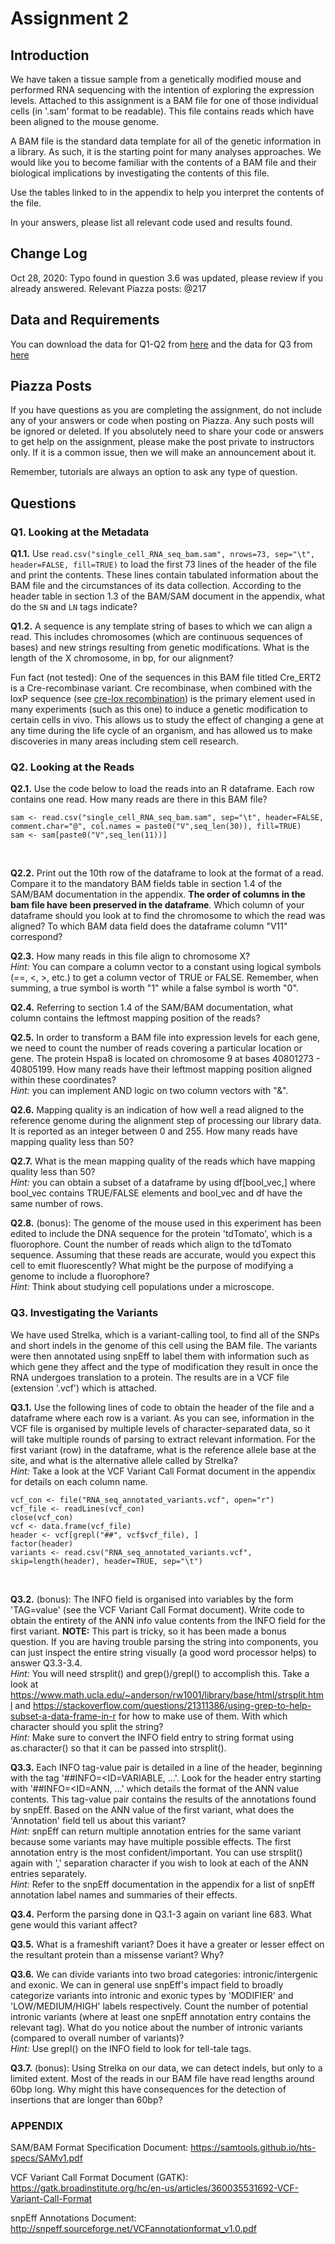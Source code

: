 # Assignment 2

## Introduction
We have taken a tissue sample from a genetically modified mouse and performed RNA sequencing with the intention of exploring the expression levels. Attached to this assignment is a BAM file for one of those individual cells (in '.sam' format to be readable). This file contains reads which have been aligned to the mouse genome.

A BAM file is the standard data template for all of the genetic information in a library. As such, it is the starting point for many analyses approaches. We would like you to become familiar with the contents of a BAM file and their biological implications by investigating the contents of this file.

Use the tables linked to in the appendix to help you interpret the contents of the file.

In your answers, please list all relevant code used and results found.

## Change Log
Oct 28, 2020: Typo found in question 3.6 was updated, please review if you already answered. Relevant Piazza posts: @217

## Data and Requirements
You can download the data for Q1-Q2 from [here](https://github.com/bmeg310ubc/bmeg310/blob/master/assignment%202/single_cell_RNA_seq_bam.sam)
and the data for Q3 from [here](https://github.com/bmeg310ubc/bmeg310/blob/master/assignment%202/RNA_seq_annotated_variants.vcf)

## Piazza Posts
If you have questions as you are completing the assignment, do not include any of your answers or code when posting on Piazza. Any such posts will be ignored or deleted. If you absolutely need to share your code or answers to get help on the assignment, please make the post private to instructors only. If it is a common issue, then we will make an announcement about it.

Remember, tutorials are always an option to ask any type of question.

## Questions
### Q1. Looking at the Metadata
**Q1.1.** Use `read.csv("single_cell_RNA_seq_bam.sam", nrows=73, sep="\t", header=FALSE, fill=TRUE)` to load the first 73 lines of the header of the file and print the contents. These lines contain tabulated information about the BAM file and the circumstances of its data collection. According to the header table in section 1.3 of the BAM/SAM document in the appendix, what do the `SN` and `LN` tags indicate?
<br />

**Q1.2.** A sequence is any template string of bases to which we can align a read. This includes chromosomes (which are continuous sequences of bases) and new strings resulting from genetic modifications. What is the length of the X chromosome, in bp, for our alignment?
<br />

Fun fact (not tested): One of the sequences in this BAM file titled Cre_ERT2 is a Cre-recombinase variant. Cre recombinase, when combined with the loxP sequence (see [cre-lox recombination](https://en.wikipedia.org/wiki/Cre-Lox_recombination)) is the primary element used in many experiments (such as this one) to induce a genetic modification to certain cells in vivo. This allows us to study the effect of changing a gene at any time during the life cycle of an organism, and has allowed us to make discoveries in many areas including stem cell research.

### Q2. Looking at the Reads
**Q2.1.** Use the code below to load the reads into an R dataframe. Each row contains one read. How many reads are there in this BAM file?
```
sam <- read.csv("single_cell_RNA_seq_bam.sam", sep="\t", header=FALSE, comment.char="@", col.names = paste0("V",seq_len(30)), fill=TRUE)
sam <- sam[paste0("V",seq_len(11))]
```
<br />

**Q2.2.** Print out the 10th row of the dataframe to look at the format of a read. Compare it to the mandatory BAM fields table in section 1.4 of the SAM/BAM documentation in the appendix. **The order of columns in the bam file have been preserved in the dataframe**. Which column of your dataframe should you look at to find the chromosome to which the read was aligned? To which BAM data field does the dataframe column "V11" correspond?
<br />

**Q2.3.** How many reads in this file align to chromosome X?
<br />
*Hint:* You can compare a column vector to a constant using logical symbols (==, <, >, etc.) to get a column vector of TRUE or FALSE. Remember, when summing, a true symbol is worth "1" while a false symbol is worth "0".
<br />

**Q2.4.** Referring to section 1.4 of the SAM/BAM documentation, what column contains the leftmost mapping position of the reads?
<br />

**Q2.5.** In order to transform a BAM file into expression levels for each gene, we need to count the number of reads covering a particular location or gene. The protein Hspa8 is located on chromosome 9 at bases 40801273 - 40805199. How many reads have their leftmost mapping position aligned within these coordinates?
<br />
*Hint:* you can implement AND logic on two column vectors with "&".
<br />

**Q2.6.** Mapping quality is an indication of how well a read aligned to the reference genome during the alignment step of processing our library data. It is reported as an integer between 0 and 255. How many reads have mapping quality less than 50?
<br />

**Q2.7.** What is the mean mapping quality of the reads which have mapping quality less than 50?
<br />
*Hint:* you can obtain a subset of a dataframe by using df[bool_vec,] where bool_vec contains TRUE/FALSE elements and bool_vec and df have the same number of rows.
<br />

**Q2.8.** (bonus): The genome of the mouse used in this experiment has been edited to include the DNA sequence for the protein 'tdTomato', which is a fluorophore. Count the number of reads which align to the tdTomato sequence. Assuming that these reads are accurate, would you expect this cell to emit fluorescently? What might be the purpose of modifying a genome to include a fluorophore?
<br />
*Hint:* Think about studying cell populations under a microscope.
<br />

### Q3. Investigating the Variants
We have used Strelka, which is a variant-calling tool, to find all of the SNPs and short indels in the genome of this cell using the BAM file. The variants were then annotated using snpEff to label them with information such as which gene they affect and the type of modification they result in once the RNA undergoes translation to a protein. The results are in a VCF file (extension '.vcf') which is attached. 
<br />

**Q3.1.** Use the following lines of code to obtain the header of the file and a dataframe where each row is a variant. As you can see, information in the VCF file is organised by multiple levels of character-separated data, so it will take multiple rounds of parsing to extract relevant information. For the first variant (row) in the dataframe, what is the reference allele base at the site, and what is the alternative allele called by Strelka?
<br />
*Hint:* Take a look at the VCF Variant Call Format document in the appendix for details on each column name.
```
vcf_con <- file("RNA_seq_annotated_variants.vcf", open="r")
vcf_file <- readLines(vcf_con)
close(vcf_con)
vcf <- data.frame(vcf_file)
header <- vcf[grepl("##", vcf$vcf_file), ]
factor(header)
variants <- read.csv("RNA_seq_annotated_variants.vcf", skip=length(header), header=TRUE, sep="\t")
```
<br />

**Q3.2.** (bonus): The INFO field is organised into variables by the form 'TAG=value' (see the VCF Variant Call Format document). Write code to obtain the entirety of the ANN info value contents from the INFO field for the first variant. 
**NOTE:** This part is tricky, so it has been made a bonus question. If you are having trouble parsing the string into components, you can just inspect the entire string visually (a good word processor helps) to answer Q3.3-3.4.
<br />
*Hint:* You will need strsplit() and grep()/grepl() to accomplish this. Take a look at https://www.math.ucla.edu/~anderson/rw1001/library/base/html/strsplit.html and https://stackoverflow.com/questions/21311386/using-grep-to-help-subset-a-data-frame-in-r for how to make use of them. With which character should you split the string?
<br />
*Hint:* Make sure to convert the INFO field entry to string format using as.character() so that it can be passed into strsplit().
<br />

**Q3.3.** Each INFO tag-value pair is detailed in a line of the header, beginning with the tag '##INFO=<ID=VARIABLE, ...'. Look for the header entry starting with '##INFO=<ID=ANN, ...' which details the format of the ANN value contents. This tag-value pair contains the results of the annotations found by snpEff. Based on the ANN value of the first variant, what does the 'Annotation' field tell us about this variant?
<br />
*Hint:* snpEff can return multiple annotation entries for the same variant because some variants may have multiple possible effects. The first annotation entry is the most confident/important. You can use strsplit() again with ',' separation character if you wish to look at each of the ANN entries separately.
<br />
*Hint:* Refer to the snpEff documentation in the appendix for a list of snpEff annotation label names and summaries of their effects.
<br />

**Q3.4.** Perform the parsing done in Q3.1-3 again on variant line 683. What gene would this variant affect?
<br />

**Q3.5.** What is a frameshift variant? Does it have a greater or lesser effect on the resultant protein than a missense variant? Why? 
<br />

**Q3.6.** We can divide variants into two broad categories: intronic/intergenic and exonic. We can in general use snpEff's impact field to broadly categorize variants into intronic and exonic types by 'MODIFIER' and 'LOW/MEDIUM/HIGH' labels respectively. Count the number of potential intronic variants (where at least one snpEff annotation entry contains the relevant tag). What do you notice about the number of intronic variants (compared to overall number of variants)?
<br />
*Hint:* Use grepl() on the INFO field to look for tell-tale tags.
<br />

**Q3.7.** (bonus): Using Strelka on our data, we can detect indels, but only to a limited extent. Most of the reads in our BAM file have read lengths around 60bp long. Why might this have consequences for the detection of insertions that are longer than 60bp?
<br />

### APPENDIX

SAM/BAM Format Specification Document: https://samtools.github.io/hts-specs/SAMv1.pdf

VCF Variant Call Format Document (GATK): https://gatk.broadinstitute.org/hc/en-us/articles/360035531692-VCF-Variant-Call-Format

snpEff Annotations Document: http://snpeff.sourceforge.net/VCFannotationformat_v1.0.pdf
